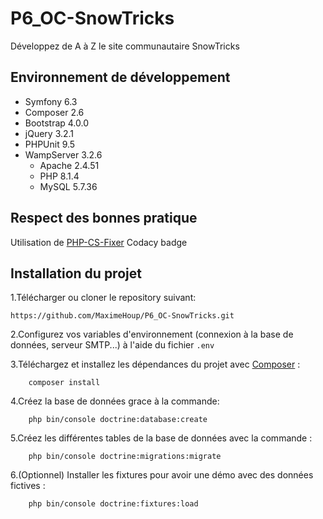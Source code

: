 # P6_OC-SnowTricks
Développez de A à Z le site communautaire SnowTricks

## Environnement de développement
* Symfony 6.3
* Composer 2.6
* Bootstrap 4.0.0
* jQuery 3.2.1
* PHPUnit 9.5
* WampServer 3.2.6
    * Apache 2.4.51
    * PHP 8.1.4
    * MySQL 5.7.36
 
## Respect des bonnes pratique
Utilisation de [PHP-CS-Fixer](https://github.com/PHP-CS-Fixer/PHP-CS-Fixer)
Codacy badge

## Installation du projet
1.Télécharger ou cloner le repository suivant:
```
https://github.com/MaximeHoup/P6_OC-SnowTricks.git
```

2.Configurez vos variables d'environnement (connexion à la base de données, serveur SMTP...) à l'aide du fichier
```.env```

3.Téléchargez et installez les dépendances du projet avec [Composer](https://getcomposer.org/download/) :
```
    composer install
```

4.Créez la base de données grace à la commande:
```
    php bin/console doctrine:database:create
```

5.Créez les différentes tables de la base de données avec la commande :
```
    php bin/console doctrine:migrations:migrate
```

6.(Optionnel) Installer les fixtures pour avoir une démo avec des données fictives :
```
    php bin/console doctrine:fixtures:load
```
